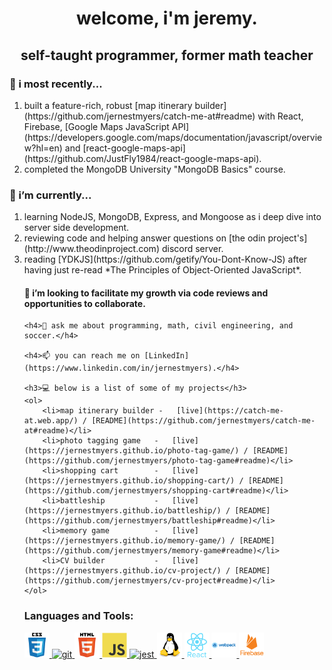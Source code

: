<h1 align="center">welcome, i'm jeremy.</h1>
<h2 align="center">self-taught programmer, former math teacher</h2>

<h3>🔭 i most recently...</h3>
    <ol>
        <li>built a feature-rich, robust [map itinerary builder](https://github.com/jernestmyers/catch-me-at#readme) with React, Firebase, [Google Maps JavaScript API](https://developers.google.com/maps/documentation/javascript/overview?hl=en) and [react-google-maps-api](https://github.com/JustFly1984/react-google-maps-api).</li>
        <li>completed the MongoDB University "MongoDB Basics" course.</li>
    </ol>

<h3>🌱 i’m currently...</h3>
    <ol>
        <li>learning NodeJS, MongoDB, Express, and Mongoose as i deep dive into server side development.</li>
        <li>reviewing code and helping answer questions on [the odin project's](http://www.theodinproject.com) discord server.</li>
        <li>reading [YDKJS](https://github.com/getify/You-Dont-Know-JS) after having just re-read *The Principles of Object-Oriented JavaScript*.</li>

<h4>🤝 i’m looking to facilitate my growth via code reviews and opportunities to collaborate.</h4>

    <h4>💬 ask me about programming, math, civil engineering, and soccer.</h4>

    <h4>📫 you can reach me on [LinkedIn](https://www.linkedin.com/in/jernestmyers).</h4>

    <h3>💻 below is a list of some of my projects</h3>
    <ol>
        <li>map itinerary builder -   [live](https://catch-me-at.web.app/) / [README](https://github.com/jernestmyers/catch-me-at#readme)</li>
        <li>photo tagging game   -   [live](https://jernestmyers.github.io/photo-tag-game/) / [README](https://github.com/jernestmyers/photo-tag-game#readme)</li>
        <li>shopping cart        -   [live](https://jernestmyers.github.io/shopping-cart/) / [README](https://github.com/jernestmyers/shopping-cart#readme)</li>
        <li>battleship           -   [live](https://jernestmyers.github.io/battleship/) / [README](https://github.com/jernestmyers/battleship#readme)</li>
        <li>memory game          -   [live](https://jernestmyers.github.io/memory-game/) / [README](https://github.com/jernestmyers/memory-game#readme)</li>
        <li>CV builder           -   [live](https://jernestmyers.github.io/cv-project/) / [README](https://github.com/jernestmyers/cv-project#readme)</li>
    </ol>

<h3 align="left">Languages and Tools:</h3>
<p align="left"> <a href="https://www.w3schools.com/css/" target="_blank"> <img src="https://raw.githubusercontent.com/devicons/devicon/master/icons/css3/css3-original-wordmark.svg" alt="css3" width="40" height="40"/> </a> <a href="https://git-scm.com/" target="_blank"> <img src="https://www.vectorlogo.zone/logos/git-scm/git-scm-icon.svg" alt="git" width="40" height="40"/> </a> <a href="https://www.w3.org/html/" target="_blank"> <img src="https://raw.githubusercontent.com/devicons/devicon/master/icons/html5/html5-original-wordmark.svg" alt="html5" width="40" height="40"/> </a> <a href="https://developer.mozilla.org/en-US/docs/Web/JavaScript" target="_blank"> <img src="https://raw.githubusercontent.com/devicons/devicon/master/icons/javascript/javascript-original.svg" alt="javascript" width="40" height="40"/> </a> <a href="https://jestjs.io" target="_blank"> <img src="https://www.vectorlogo.zone/logos/jestjsio/jestjsio-icon.svg" alt="jest" width="40" height="40"/> </a> <a href="https://www.linux.org/" target="_blank"> <img src="https://raw.githubusercontent.com/devicons/devicon/master/icons/linux/linux-original.svg" alt="linux" width="40" height="40"/> </a> <a href="https://reactjs.org/" target="_blank"> <img src="https://raw.githubusercontent.com/devicons/devicon/master/icons/react/react-original-wordmark.svg" alt="react" width="40" height="40"/> </a> <a href="https://webpack.js.org" target="_blank"> <img src="https://raw.githubusercontent.com/devicons/devicon/d00d0969292a6569d45b06d3f350f463a0107b0d/icons/webpack/webpack-original-wordmark.svg" alt="webpack" width="40" height="40"/> </a> <a href="https://firebase.google.com/" target="_blank"> <img src="https://raw.githubusercontent.com/devicons/devicon/master/icons/firebase/firebase-plain-wordmark.svg" alt="firebase" width="40" height="40"/> </a> </p>

